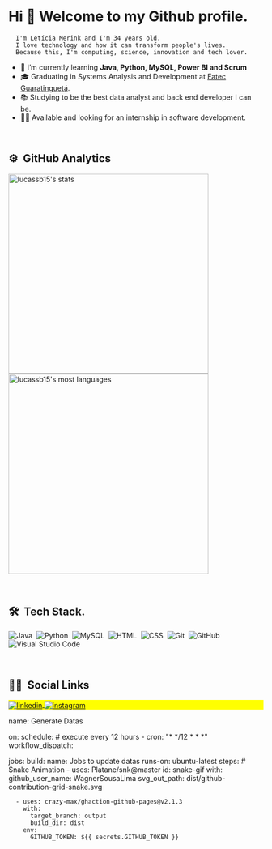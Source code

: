 <!-- Introduction -->
<h1> Hi 👋  Welcome to my Github profile.</h1>

      I'm Letícia Merink and I'm 34 years old.
      I love technology and how it can transform people's lives.
      Because this, I'm computing, science, innovation and tech lover.

- 🌱 I’m currently learning <strong>Java, Python, MySQL, Power BI and Scrum</strong>
- 🎓 Graduating in Systems Analysis and Development at [Fatec Guaratinguetá](http://www.fatecguaratingueta.edu.br/).
- 📚 Studying to be the best data analyst and back end developer I can be.
- 🙋🏻 Available and looking for an internship in software development.

<br>
<!-- GitHub Infos -->

## ⚙️ &nbsp;GitHub Analytics
<p align="left">
<img width="395em" src="https://github-readme-stats.vercel.app/api?username=lucassb15&show_icons=true&theme=vision-friendly-dark" alt="lucassb15's stats"/>
<img width="395em" src="https://github-readme-stats.vercel.app/api/top-langs/?username=lucassb15&layout=compact&theme=vision-friendly-dark" alt="lucassb15's most languages"/>
</p>

<br>
 <!-- Tools -->
 
 ## 🛠 &nbsp;Tech Stack.

![Java](	https://img.shields.io/badge/Java-ED8B00?style=for-the-badge&logo=java&logoColor=white)&nbsp;
![Python](https://img.shields.io/badge/Python-14354C?style=for-the-badge&logo=python&logoColor=white)&nbsp;
![MySQL](https://img.shields.io/badge/MySQL-00000F?style=for-the-badge&logo=mysql&logoColor=white)&nbsp;
![HTML](https://img.shields.io/badge/-HTML-05122A?style=flat&logo=HTML5)&nbsp;
![CSS](https://img.shields.io/badge/-CSS-05122A?style=flat&logo=CSS3&logoColor=1572B6)&nbsp;
![Git](https://img.shields.io/badge/-Git-05122A?style=flat&logo=git)&nbsp;
![GitHub](https://img.shields.io/badge/-GitHub-05122A?style=flat&logo=github)&nbsp;
![Visual Studio Code](https://img.shields.io/badge/-Visual%20Studio%20Code-05122A?style=flat&logo=visual-studio-code&logoColor=007ACC)&nbsp;

<br>
<!-- Social network -->

## 👱‍♀️ &nbsp;Social Links

<p align="left" style="background:yellow">
<a href="https://www.linkedin.com/in/let%C3%ADcia-merink-b36687227/" target="_blank">
  <img align="center" src="https://img.shields.io/badge/-lucasbarbosa-05122A?style=flat&logo=linkedin" alt="linkedin"/>
</a>
<a href="https://www.instagram.com/leticiamohring/" target="_blank">
 <img align="center" src="https://img.shields.io/badge/-lucasbarbosa-05122A?style=flat&logo=instagram" alt="instagram"/>
</a>
</p>
name: Generate Datas

on:
  schedule: # execute every 12 hours
    - cron: "* */12 * * *"
  workflow_dispatch:

jobs:
  build:
    name: Jobs to update datas
    runs-on: ubuntu-latest
    steps:
      # Snake Animation
      - uses: Platane/snk@master
        id: snake-gif
        with:
          github_user_name: WagnerSousaLima
          svg_out_path: dist/github-contribution-grid-snake.svg

      - uses: crazy-max/ghaction-github-pages@v2.1.3
        with:
          target_branch: output
          build_dir: dist
        env:
          GITHUB_TOKEN: ${{ secrets.GITHUB_TOKEN }}
